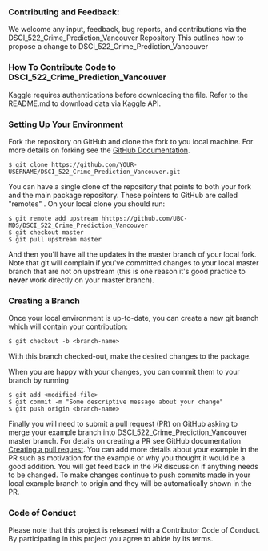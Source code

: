### Contributing and Feedback:
We welcome any input, feedback, bug reports, and contributions via the DSCI_522_Crime_Prediction_Vancouver Repository
This outlines how to propose a change to DSCI_522_Crime_Prediction_Vancouver

### How To Contribute Code to DSCI_522_Crime_Prediction_Vancouver
Kaggle requires authentications before downloading the file. Refer to the README.md to download data via Kaggle API. 

### Setting Up Your Environment

Fork the repository on GitHub and clone the fork to you local
machine. For more details on forking see the [GitHub
Documentation](https://help.github.com/en/articles/fork-a-repo).
```
$ git clone https://github.com/YOUR-USERNAME/DSCI_522_Crime_Prediction_Vancouver.git
```
You can have a single clone of the repository that points to both your fork and
the main package repository. These pointers to GitHub are called "remotes" .
On your local clone you should run:
```
$ git remote add upstream hhttps://github.com/UBC-MDS/DSCI_522_Crime_Prediction_Vancouver
$ git checkout master
$ git pull upstream master
```
And then you'll have all the updates in the master branch of your local fork.
Note that git will complain if you've committed changes to your local master
branch that are not on upstream (this is one reason it's good practice to **never**
work directly on your master branch).

### Creating a Branch

Once your local environment is up-to-date, you can create a new git branch which will
contain your contribution:
```
$ git checkout -b <branch-name>
```
With this branch checked-out, make the desired changes to the package.

When you are happy with your changes, you can commit them to your branch by running
```
$ git add <modified-file>
$ git commit -m "Some descriptive message about your change"
$ git push origin <branch-name>
```
Finally you will need to submit a pull request (PR) on GitHub asking to merge
your example branch into DSCI_522_Crime_Prediction_Vancouver master branch. For details on creating a PR see GitHub
documentation [Creating a pull
request](https://help.github.com/en/articles/creating-a-pull-request). You can
add more details about your example in the PR such as motivation for the
example or why you thought it would be a good addition.  You will get feed back
in the PR discussion if anything needs to be changed. To make changes continue
to push commits made in your local example branch to origin and they will be
automatically shown in the PR. 

### Code of Conduct
Please note that this project is released with a Contributor Code of Conduct. By participating in this project you agree to abide by its terms.
